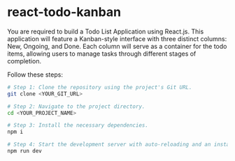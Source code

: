 # react-todo-kanban
You are required to build a Todo List Application using React.js. This application will feature a Kanban-style interface with three distinct columns: New, Ongoing, and Done. Each column will serve as a container for the todo items, allowing users to manage tasks through different stages of completion. 

Follow these steps:

```sh
# Step 1: Clone the repository using the project's Git URL.
git clone <YOUR_GIT_URL>

# Step 2: Navigate to the project directory.
cd <YOUR_PROJECT_NAME>

# Step 3: Install the necessary dependencies.
npm i

# Step 4: Start the development server with auto-reloading and an instant preview.
npm run dev
```
